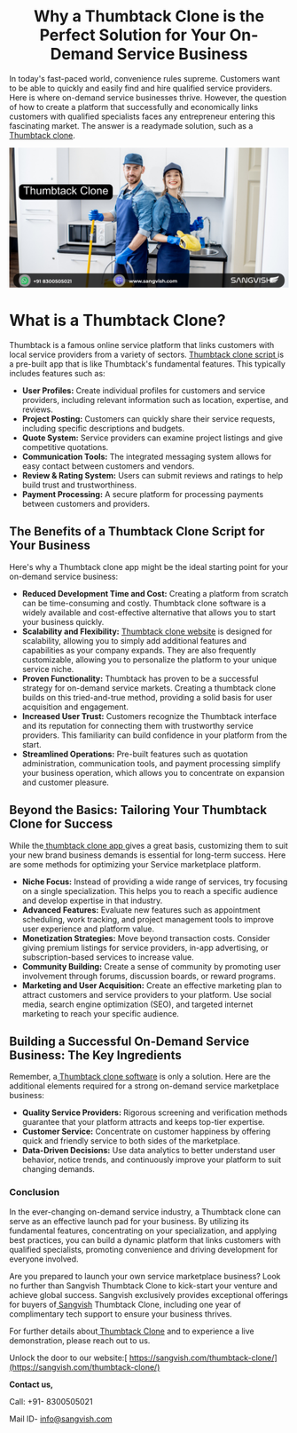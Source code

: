 <h1 align="center"> Why a Thumbtack Clone is the Perfect Solution for Your On-Demand Service Business </h1>

In today's fast-paced world, convenience rules supreme. Customers want to be able to quickly and easily find and hire qualified service providers. Here is where on-demand service businesses thrive. However, the question of how to create a platform that successfully and economically links customers with qualified specialists faces any entrepreneur entering this fascinating market.
The answer is a readymade solution, such as a[ Thumbtack clone](https://sangvish.com/thumbtack-clone/).

<div class="Box-sc-g0xbh4-0 iIZCet"><img alt=“thumbtackclone.png" src="https://github.com/sangvishtechnologies/thumbtack-clone/blob/main/images/thumbtack-clone-script-sangvish.png" data-hpc="true" class="Box-sc-g0xbh4-0 kzRgrI"></div> 

# What is a Thumbtack Clone?
Thumbtack is a famous online service platform that links customers with local service providers from a variety of sectors. [Thumbtack clone script ](https://sangvish.com/thumbtack-clone/)is a pre-built app that is like Thumbtack's fundamental features. This typically includes features such as:

* **User Profiles:** Create individual profiles for customers and service providers, including relevant information such as location, expertise, and reviews.
* **Project Posting:** Customers can quickly share their service requests, including specific descriptions and budgets.
* **Quote System:** Service providers can examine project listings and give competitive quotations.
* **Communication Tools:** The integrated messaging system allows for easy contact between customers and vendors.
* **Review & Rating System:** Users can submit reviews and ratings to help build trust and trustworthiness.
* **Payment Processing:** A secure platform for processing payments between customers and providers.
## The Benefits of a Thumbtack Clone Script for Your Business
Here's why a Thumbtack clone app might be the ideal starting point for your on-demand service business:
* **Reduced Development Time and Cost:** Creating a platform from scratch can be time-consuming and costly. Thumbtack clone software is a widely available and cost-effective alternative that allows you to start your business quickly.
* **Scalability and Flexibility:** [Thumbtack clone website](https://sangvish.com/thumbtack-clone/) is designed for scalability, allowing you to simply add additional features and capabilities as your company expands. They are also frequently customizable, allowing you to personalize the platform to your unique service niche.
* **Proven Functionality:** Thumbtack has proven to be a successful strategy for on-demand service markets. Creating a thumbtack clone builds on this tried-and-true method, providing a solid basis for user acquisition and engagement.
* **Increased User Trust:** Customers recognize the Thumbtack interface and its reputation for connecting them with trustworthy service providers. This familiarity can build confidence in your platform from the start.
* **Streamlined Operations:** Pre-built features such as quotation administration, communication tools, and payment processing simplify your business operation, which allows you to concentrate on expansion and customer pleasure.
## Beyond the Basics: Tailoring Your Thumbtack Clone for Success
While the[ thumbtack clone app ](https://sangvish.com/thumbtack-clone/)gives a great basis, customizing them to suit your new brand business demands is essential for long-term success. Here are some methods for optimizing your Service marketplace platform.

* **Niche Focus:** Instead of providing a wide range of services, try focusing on a single specialization. This helps you to reach a specific audience and develop expertise in that industry.
* **Advanced Features:** Evaluate new features such as appointment scheduling, work tracking, and project management tools to improve user experience and platform value.
* **Monetization Strategies:** Move beyond transaction costs. Consider giving premium listings for service providers, in-app advertising, or subscription-based services to increase value.
* **Community Building:** Create a sense of community by promoting user involvement through forums, discussion boards, or reward programs.
* **Marketing and User Acquisition:** Create an effective marketing plan to attract customers and service providers to your platform. Use social media, search engine optimization (SEO), and targeted internet marketing to reach your specific audience.
## Building a Successful On-Demand Service Business: The Key Ingredients
Remember, a[ Thumbtack clone software](https://sangvish.com/thumbtack-clone/) is only a solution. Here are the additional elements required for a strong on-demand service marketplace business:
* **Quality Service Providers:** Rigorous screening and verification methods guarantee that your platform attracts and keeps top-tier expertise.
* **Customer Service:** Concentrate on customer happiness by offering quick and friendly service to both sides of the marketplace.
* **Data-Driven Decisions:** Use data analytics to better understand user behavior, notice trends, and continuously improve your platform to suit changing demands.
### Conclusion
In the ever-changing on-demand service industry, a Thumbtack clone can serve as an effective launch pad for your business. By utilizing its fundamental features, concentrating on your specialization, and applying best practices, you can build a dynamic platform that links customers with qualified specialists, promoting convenience and driving development for everyone involved.

Are you prepared to launch your own service marketplace business? Look no further than Sangvish Thumbtack Clone to kick-start your venture and achieve global success. Sangvish exclusively provides exceptional offerings for buyers of[ Sangvish](https://sangvish.com/) Thumbtack Clone, including one year of complimentary tech support to ensure your business thrives.

For further details about[ Thumbtack Clone](htt\ps://sangvish.com/thumbtack-clone/) and to experience a live demonstration, please reach out to us.

Unlock the door to our website:[ https://sangvish.com/thumbtack-clone/](https://sangvish.com/thumbtack-clone/)

**Contact us,**

Call: +91- 8300505021

Mail ID- info@sangvish.com
